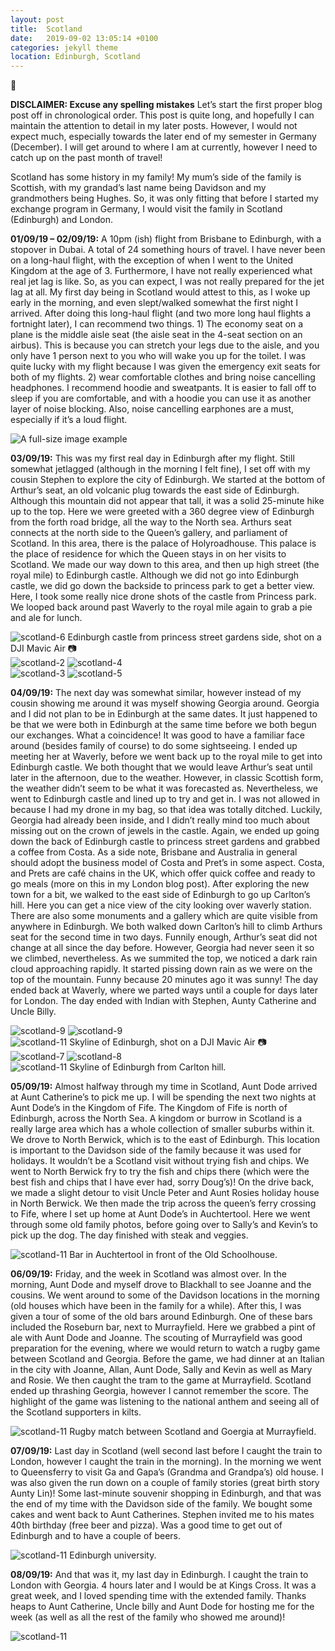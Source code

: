 ```yaml
---
layout: post
title:  Scotland
date:   2019-09-02 13:05:14 +0100
categories: jekyll theme
location: Edinburgh, Scotland
---
```

🏴󠁧󠁢󠁳󠁣󠁴󠁿

**DISCLAIMER: Excuse any spelling mistakes** Let’s start the first proper blog post off in chronological order. This post is quite long, and hopefully I can maintain the attention to detail in my later posts. However, I would not expect much, especially towards the later end of my semester in Germany (December). I will get around to where I am at currently, however I need to catch up on the past month of travel!

Scotland has some history in my family! My mum’s side of the family is Scottish, with my grandad’s last name being Davidson and my grandmothers being Hughes. So, it was only fitting that before I started my exchange program in Germany, I would visit the family in Scotland (Edinburgh) and London.

**01/09/19 – 02/09/19:**
A 10pm (ish) flight from Brisbane to Edinburgh, with a stopover in Dubai. A total of 24 something hours of travel. I have never been on a long-haul flight, with the exception of when I went to the United Kingdom at the age of 3. Furthermore, I have not really experienced what real jet lag is like. So, as you can expect, I was not really prepared for the jet lag at all. My first day being in Scotland would attest to this, as I woke up early in the morning, and even slept/walked somewhat the first night I arrived. After doing this long-haul flight (and two more long haul flights a fortnight later), I can recommend two things. 1) The economy seat on a plane is the middle aisle seat (the aisle seat in the 4-seat section on an airbus). This is because you can stretch your legs due to the aisle, and you only have 1 person next to you who will wake you up for the toilet. I was quite lucky with my flight because I was given the emergency exit seats for both of my flights. 2) wear comfortable clothes and bring noise cancelling headphones. I recommend hoodie and sweatpants. It is easier to fall off to sleep if you are comfortable, and with a hoodie you can use it as another layer of noise blocking. Also, noise cancelling earphones are a must, especially if it’s a loud flight.

<div class="post-image">
    <!-- <img src="img/Hello World/IMG_7025.jpg" style="height:482px;" alt="A full-size image example" /> -->
    <img src="/photos/02-09-19-Scotland/1.jpg" alt="A full-size image example" />
</div>

**03/09/19:**
This was my first real day in Edinburgh after my flight. Still somewhat jetlagged (although in the morning I felt fine), I set off with my cousin Stephen to explore the city of Edinburgh. We started at the bottom of Arthur’s seat, an old volcanic plug towards the east side of Edinburgh. Although this mountain did not appear that tall, it was a solid 25-minute hike up to the top. Here we were greeted with a 360 degree view of Edinburgh from the forth road bridge, all the way to the North sea. Arthurs seat connects at the north side to the Queen’s gallery, and parliament of Scotland. In this area, there is the palace of Holyroadhouse. This palace is the place of residence for which the Queen stays in on her visits to Scotland.  We made our way down to this area, and then up high street (the royal mile) to Edinburgh castle. Although we did not go into Edinburgh castle, we did go down the backside to princess park to get a better view. Here, I took some really nice drone shots of the castle from Princess park. We looped back around past Waverly to the royal mile again to grab a pie and ale for lunch.


<div class="post-image post-image-caption">
    <img src="/photos/02-09-19-Scotland/6.png" alt="scotland-6"/>
    Edinburgh castle from princess street gardens side, shot on a DJI Mavic Air 📷
</div>

<div class="post-image post-image--split">
    <img src="/photos/02-09-19-Scotland/2.jpg" alt="scotland-2"/>
    <img src="/photos/02-09-19-Scotland/4.jpg" alt="scotland-4"/>
</div>

<div class="post-image post-image--split">
    <img src="/photos/02-09-19-Scotland/3.jpg" alt="scotland-3"/>
    <img src="/photos/02-09-19-Scotland/5.jpg" alt="scotland-5"/>
</div>


**04/09/19:**
The next day was somewhat similar, however instead of my cousin showing me around it was myself showing Georgia around. Georgia and I did not plan to be in Edinburgh at the same dates. It just happened to be that we were both in Edinburgh at the same time before we both begun our exchanges. What a coincidence! It was good to have a familiar face around (besides family of course) to do some sightseeing. I ended up meeting her at Waverly, before we went back up to the royal mile to get into Edinburgh castle. We both thought that we would leave Arthur’s seat until later in the afternoon, due to the weather. However, in classic Scottish form, the weather didn’t seem to be what it was forecasted as. Nevertheless, we went to Edinburgh castle and lined up to try and get in. I was not allowed in because I had my drone in my bag, so that idea was totally ditched. Luckily, Georgia had already been inside, and I didn’t really mind too much about missing out on the crown of jewels in the castle. Again, we ended up going down the back of Edinburgh castle to princess street gardens and grabbed a coffee from Costa. As a side note, Brisbane and Australia in general should adopt the business model of Costa and Pret’s in some aspect. Costa, and Prets are café chains in the UK, which offer quick coffee and ready to go meals (more on this in my London blog post). After exploring the new town for a bit, we walked to the east side of Edinburgh to go up Carlton’s hill. Here you can get a nice view of the city looking over waverly station. There are also some monuments and a gallery which are quite visible from anywhere in Edinburgh. We both walked down Carlton’s hill to climb Arthurs seat for the second time in two days. Funnily enough, Arthur’s seat did not change at all since the day before. However, Georgia had never seen it so we climbed, nevertheless. As we summited the top, we noticed a dark rain cloud approaching rapidly. It started pissing down rain as we were on the top of the mountain. Funny because 20 minutes ago it was sunny! The day ended back at Waverly, where we parted ways until a couple for days later for London. The day ended with Indian with Stephen, Aunty Catherine and Uncle Billy.

<div class="post-image post-image--split">
    <img src="/photos/02-09-19-Scotland/9.jpg" alt="scotland-9"/>
    <img src="/photos/02-09-19-Scotland/10.jpg" alt="scotland-9"/>
</div>

<div class="post-image post-image-caption">
    <img src="/photos/02-09-19-Scotland/11.jpg" alt="scotland-11"/>
    Skyline of Edinburgh, shot on a DJI Mavic Air 📷
</div>

<div class="post-image post-image--split">
    <img src="/photos/02-09-19-Scotland/7.jpg" alt="scotland-7"/>
    <img src="/photos/02-09-19-Scotland/8.jpg" alt="scotland-8"/>
</div>

<div class="post-image post-image-caption">
    <img src="/photos/02-09-19-Scotland/12.jpg" alt="scotland-11"/>
    Skyline of Edinburgh from Carlton hill.
</div>

**05/09/19:**
Almost halfway through my time in Scotland, Aunt Dode arrived at Aunt Catherine’s to pick me up. I will be spending the next two nights at Aunt Dode’s in the Kingdom of Fife. The Kingdom of Fife is north of Edinburgh, across the North Sea. A kingdom or burrow in Scotland is a really large area which has a whole collection of smaller suburbs within it. We drove to North Berwick, which is to the east of Edinburgh. This location is important to the Davidson side of the family because it was used for holidays. It wouldn’t be a Scotland visit without trying fish and chips. We went to North Berwick fry to try the fish and chips there (which were the best fish and chips that I have ever had, sorry Doug’s)! On the drive back, we made a slight detour to visit Uncle Peter and Aunt Rosies holiday house in North Berwick. We then made the trip across the queen’s ferry crossing to Fife, where I set up home at Aunt Dode’s in Auchtertool. Here we went through some old family photos, before going over to Sally’s and Kevin’s to pick up the dog. The day finished with steak and veggies.

<div class="post-image post-image-caption">
    <img src="/photos/02-09-19-Scotland/13.jpg" alt="scotland-11"/>
    Bar in Auchtertool in front of the Old Schoolhouse. 
</div>



**06/09/19:**
Friday, and the week in Scotland was almost over. In the morning, Aunt Dode and myself drove to Blackhall to see Joanne and the cousins. We went around to some of the Davidson locations in the morning (old houses which have been in the family for a while). After this, I was given a tour of some of the old bars around Edinburgh. One of these bars included the Roseburn bar, next to Murrayfield. Here we grabbed a pint of ale with Aunt Dode and Joanne. The scouting of Murrayfield was good preparation for the evening, where we would return to watch a rugby game between Scotland and Georgia. Before the game, we had dinner at an Italian in the city with Joanne, Allan, Aunt Dode, Sally and Kevin as well as Mary and Rosie. We then caught the tram to the game at Murrayfield. Scotland ended up thrashing Georgia, however I cannot remember the score. The highlight of the game was listening to the national anthem and seeing all of the Scotland supporters in kilts. 


<div class="post-image post-image-caption">
    <img src="/photos/02-09-19-Scotland/14.jpg" alt="scotland-11"/>
    Rugby match between Scotland and Goergia at Murrayfield.
</div>


**07/09/19:**
Last day in Scotland (well second last before I caught the train to London, however I caught the train in the morning). In the morning we went to Queensferry to visit Ga and Gapa’s (Grandma and Grandpa’s) old house. I was also given the run down on a couple of family stories (great birth story Aunty Lin)! Some last-minute souvenir shopping in Edinburgh, and that was the end of my time with the Davidson side of the family. We bought some cakes and went back to Aunt Catherines. Stephen invited me to his mates 40th birthday (free beer and pizza). Was a good time to get out of Edinburgh and to have a couple of beers.

<div class="post-image post-image-caption">
    <img src="/photos/02-09-19-Scotland/15.jpg" alt="scotland-11"/>
    Edinburgh university.
</div>


**08/09/19:**
And that was it, my last day in Edinburgh. I caught the train to London with Georgia. 4 hours later and I would be at Kings Cross. It was a great week, and I loved spending time with the extended family. Thanks heaps to Aunt Catherine, Uncle billy and Aunt Dode for hosting me for the week (as well as all the rest of the family who showed me around)!  

<div class="post-image">
    <img src="/photos/02-09-19-Scotland/16.jpg" alt="scotland-11"/>
</div>
